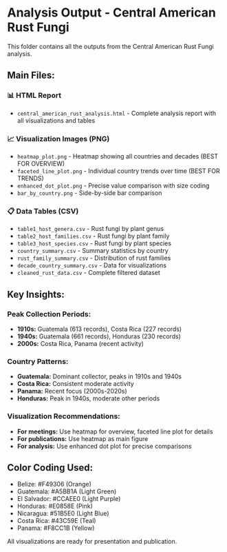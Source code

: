 # Analysis Output - Central American Rust Fungi

This folder contains all the outputs from the Central American Rust Fungi analysis.

## Main Files:

### 📊 **HTML Report**
- `central_american_rust_analysis.html` - Complete analysis report with all visualizations and tables

### 📈 **Visualization Images (PNG)**
- `heatmap_plot.png` - Heatmap showing all countries and decades (BEST FOR OVERVIEW)
- `faceted_line_plot.png` - Individual country trends over time (BEST FOR TRENDS)
- `enhanced_dot_plot.png` - Precise value comparison with size coding
- `bar_by_country.png` - Side-by-side bar comparison

### 📋 **Data Tables (CSV)**
- `table1_host_genera.csv` - Rust fungi by plant genus
- `table2_host_families.csv` - Rust fungi by plant family  
- `table3_host_species.csv` - Rust fungi by plant species
- `country_summary.csv` - Summary statistics by country
- `rust_family_summary.csv` - Distribution of rust families
- `decade_country_summary.csv` - Data for visualizations
- `cleaned_rust_data.csv` - Complete filtered dataset

## Key Insights:

### **Peak Collection Periods:**
- **1910s:** Guatemala (613 records), Costa Rica (227 records)
- **1940s:** Guatemala (661 records), Honduras (230 records)
- **2000s:** Costa Rica, Panama (recent activity)

### **Country Patterns:**
- **Guatemala:** Dominant collector, peaks in 1910s and 1940s
- **Costa Rica:** Consistent moderate activity
- **Panama:** Recent focus (2000s-2020s)
- **Honduras:** Peak in 1940s, moderate other periods

### **Visualization Recommendations:**
- **For meetings:** Use heatmap for overview, faceted line plot for details
- **For publications:** Use heatmap as main figure
- **For analysis:** Use enhanced dot plot for precise comparisons

## Color Coding Used:
- Belize: #F49306 (Orange)
- Guatemala: #A5BB1A (Light Green)
- El Salvador: #CCAEE0 (Light Purple)
- Honduras: #E0858E (Pink)
- Nicaragua: #51B5E0 (Light Blue)
- Costa Rica: #43C59E (Teal)
- Panama: #F8CC1B (Yellow)

All visualizations are ready for presentation and publication. 